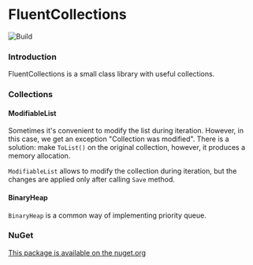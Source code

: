 # FluentCollections

![Build](https://github.com/leverindev/FluentCollections/workflows/dotnetcorebuild/badge.svg)

### Introduction
FluentCollections is a small class library with useful collections.

### Collections

#### ModifiableList

Sometimes it's convenient to modify the list during iteration. However, in this case, we get an exception "Collection was modified". There is a solution: make `ToList()` on the original collection, however, it produces a memory allocation.

`ModifiableList` allows to modify the collection during iteration, but the changes are applied only after calling `Save` method.

#### BinaryHeap

`BinaryHeap` is a common way of implementing priority queue.

### NuGet

[This package is available on the nuget.org](https://www.nuget.org/packages/FluentCollections_leverindev)
